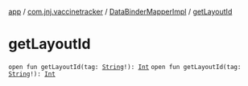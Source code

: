 [app](../../index.md) / [com.jnj.vaccinetracker](../index.md) / [DataBinderMapperImpl](index.md) / [getLayoutId](./get-layout-id.md)

# getLayoutId

`open fun getLayoutId(tag: `[`String`](https://kotlinlang.org/api/latest/jvm/stdlib/kotlin/-string/index.html)`!): `[`Int`](https://kotlinlang.org/api/latest/jvm/stdlib/kotlin/-int/index.html)
`open fun getLayoutId(tag: `[`String`](https://kotlinlang.org/api/latest/jvm/stdlib/kotlin/-string/index.html)`!): `[`Int`](https://kotlinlang.org/api/latest/jvm/stdlib/kotlin/-int/index.html)